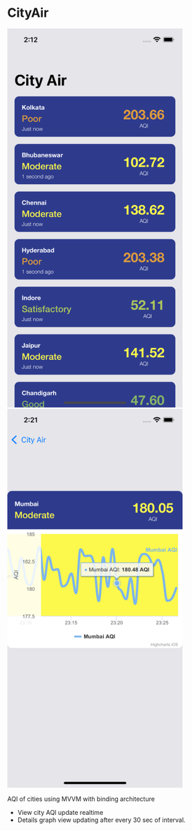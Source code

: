 # CityAir
<p>
  <img src="Simulator Screen Shot - iPhone 12 - 2021-12-02 at 02.12.48.png" width="400px" height="866px"><img src="Simulator Screen Shot - iPhone 12 - 2021-12-02 at 02.21.29.png" width="400px" height="866px">
</p>

AQI of cities using MVVM with binding architecture
- View city AQI update realtime 
- Details graph view updating after every 30 sec of interval.
